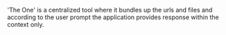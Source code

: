 'The One' is a centralized tool where it bundles up the urls and files and according to the user prompt
the application provides response within the context only.
